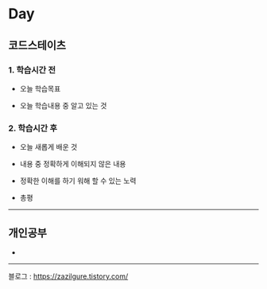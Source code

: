 # Day 

## 코드스테이츠

### 1. 학습시간 전
* 오늘 학습목표

    
* 오늘 학습내용 중 알고 있는 것


### 2. 학습시간 후
* 오늘 새롭게 배운 것

    
* 내용 중 정확하게 이해되지 않은 내용

    
* 정확한 이해를 하기 워해 할 수 있는 노력

    
* 총평

    
---

## 개인공부
* 

---
블로그 : https://zazilgure.tistory.com/